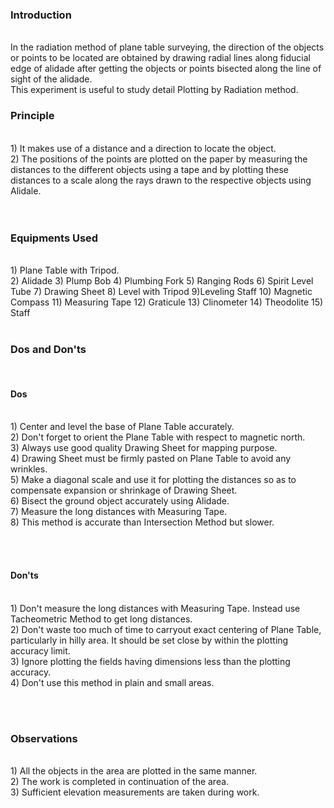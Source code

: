 ### Introduction
<br>
In the radiation method of plane table surveying, the direction of the objects or points to be located are obtained by drawing radial lines along fiducial edge of alidade after getting the objects or points bisected along the line of sight of the alidade.<br>
This experiment is useful to study detail Plotting by Radiation method.<br>

### Principle
<br>
1) It makes use of a distance and a direction to locate the object.<br>
2) The positions of the points are plotted on the paper by measuring the distances to the different objects using a tape and by plotting these distances to a scale along the rays drawn to the respective objects using Alidale.<br>
<br><br>

### Equipments Used
 <br>
1) Plane Table with Tripod.<br>
2) Alidade
3) Plump Bob
4) Plumbing Fork
5) Ranging Rods
6) Spirit Level Tube
7) Drawing Sheet
8) Level with Tripod
9)Leveling Staff
10) Magnetic Compass
11) Measuring Tape
12) Graticule
13) Clinometer
14) Theodolite
15) Staff     
<br><br>

### Dos and Don'ts
<br>

#### Dos
<br>
1) Center and level the base of Plane Table accurately.<br>
2) Don't forget to orient the Plane Table with respect to magnetic north.<br>
3) Always use good quality Drawing Sheet for mapping purpose.<br>
4) Drawing Sheet must be firmly pasted on Plane Table to avoid any wrinkles.<br>
5) Make a diagonal scale and use it for plotting the distances so as to compensate expansion or shrinkage of Drawing Sheet.<br>
6) Bisect the ground object accurately using Alidade.<br>
7) Measure the long distances with Measuring Tape.<br>
8) This method is accurate than Intersection Method but slower.<br>

<br><br>

#### Don'ts
<br>
1) Don't measure the long distances with Measuring Tape. Instead use Tacheometric Method to get long distances.<br>
2) Don't waste too much of time to carryout exact centering of Plane Table, particularly in hilly area. It should be set close by within the plotting accuracy limit.<br>
3) Ignore plotting the fields having dimensions less than the plotting accuracy.<br>
4) Don't use this method in plain and small areas.<br>

<br><br>

### Observations
<br>
1) All the objects in the area are plotted in the same manner.<br>
2) The work is completed in continuation of the area.<br>
3) Sufficient elevation measurements are taken during work.<br>